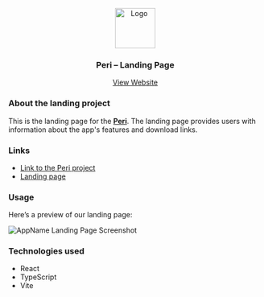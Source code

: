 <p align="center">
    <img src="./public/favicon.ico" alt="Logo" width="80" height="80">
  <h3 align="center">Peri – Landing Page</h3>
    <p align="center">
    <a href="https://irasoro.github.io/peri-landing/">View Website</a>
  </p>
</p>

### About the landing project

This is the landing page for the [**Peri**](https://github.com/IraSoro/peri). The landing page provides users with information about the app's features and download links.

### Links

- [Link to the Peri project](https://github.com/IraSoro/peri)
- [Landing page](https://irasoro.github.io/peri-landing/)

### Usage

Here’s a preview of our landing page:

![AppName Landing Page Screenshot](https://zurmpzdmaurjkfnkcqaw.supabase.co/storage/v1/object/public/peri/landing.jpg?t=2024-09-09T19%3A01%3A53.940Z)

### Technologies used

- React
- TypeScript
- Vite
